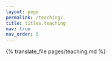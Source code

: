 ```yaml
---
layout: page
permalink: /teaching/
title: titles.teaching
nav: true
nav_order: 5
---
```


{% translate_file pages/teaching.md %}
